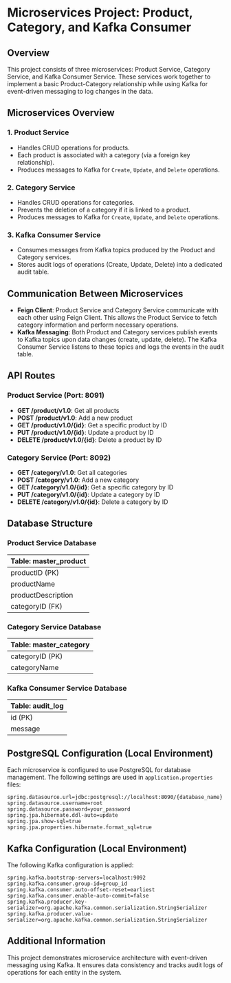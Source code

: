 
# Microservices Project: Product, Category, and Kafka Consumer

## Overview

This project consists of three microservices: Product Service, Category Service, and Kafka Consumer Service. These services work together to implement a basic Product-Category relationship while using Kafka for event-driven messaging to log changes in the data.

## Microservices Overview

### 1. **Product Service**
- Handles CRUD operations for products.
- Each product is associated with a category (via a foreign key relationship).
- Produces messages to Kafka for `Create`, `Update`, and `Delete` operations.

### 2. **Category Service**
- Handles CRUD operations for categories.
- Prevents the deletion of a category if it is linked to a product.
- Produces messages to Kafka for `Create`, `Update`, and `Delete` operations.

### 3. **Kafka Consumer Service**
- Consumes messages from Kafka topics produced by the Product and Category services.
- Stores audit logs of operations (Create, Update, Delete) into a dedicated audit table.

## Communication Between Microservices

- **Feign Client**: Product Service and Category Service communicate with each other using Feign Client. This allows the Product Service to fetch category information and perform necessary operations.
- **Kafka Messaging**: Both Product and Category services publish events to Kafka topics upon data changes (create, update, delete). The Kafka Consumer Service listens to these topics and logs the events in the audit table.

## API Routes

### Product Service (Port: 8091)

- **GET /product/v1.0**: Get all products
- **POST /product/v1.0**: Add a new product
- **GET /product/v1.0/{id}**: Get a specific product by ID
- **PUT /product/v1.0/{id}**: Update a product by ID
- **DELETE /product/v1.0/{id}**: Delete a product by ID

### Category Service (Port: 8092)

- **GET /category/v1.0**: Get all categories
- **POST /category/v1.0**: Add a new category
- **GET /category/v1.0/{id}**: Get a specific category by ID
- **PUT /category/v1.0/{id}**: Update a category by ID
- **DELETE /category/v1.0/{id}**: Delete a category by ID


## Database Structure

### Product Service Database

| Table: master_product |
|-----------------------|
| productID (PK)        |
| productName           |
| productDescription    |
| categoryID (FK)       |

### Category Service Database

| Table: master_category |
|------------------------|
| categoryID (PK)        |
| categoryName           |

### Kafka Consumer Service Database

| Table: audit_log      |
|-----------------------|
| id (PK)               |
| message            |

## PostgreSQL Configuration (Local Environment)

Each microservice is configured to use PostgreSQL for database management. The following settings are used in `application.properties` files:

```
spring.datasource.url=jdbc:postgresql://localhost:8090/{database_name}
spring.datasource.username=root
spring.datasource.password=your_password
spring.jpa.hibernate.ddl-auto=update
spring.jpa.show-sql=true
spring.jpa.properties.hibernate.format_sql=true
```

## Kafka Configuration (Local Environment)

The following Kafka configuration is applied:

```
spring.kafka.bootstrap-servers=localhost:9092
spring.kafka.consumer.group-id=group_id
spring.kafka.consumer.auto-offset-reset=earliest
spring.kafka.consumer.enable-auto-commit=false
spring.kafka.producer.key-serializer=org.apache.kafka.common.serialization.StringSerializer
spring.kafka.producer.value-serializer=org.apache.kafka.common.serialization.StringSerializer
```

## Additional Information

This project demonstrates microservice architecture with event-driven messaging using Kafka. It ensures data consistency and tracks audit logs of operations for each entity in the system.
